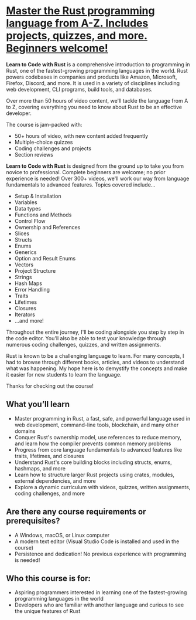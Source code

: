 # **[ Master the Rust programming language from A-Z. Includes projects, quizzes, and more. Beginners welcome!](https://www.example.comhttps://www.udemy.com/course/learn-to-code-with-rust/learn/quiz/6612445)**

**Learn to Code with Rust** is a comprehensive introduction to programming in Rust, one of the fastest-growing programming languages in the world. Rust powers codebases in companies and products like Amazon, Microsoft, Firefox, Discord, and more. It is used in a variety of disciplines including web development, CLI programs, build tools, and databases.

Over more than 50 hours of video content, we'll tackle the language from A to Z, covering everything you need to know about Rust to be an effective developer.

The course is jam-packed with:

* 50+ hours of video, with new content added frequently
* Multiple-choice quizzes
* Coding challenges and projects
* Section reviews

**Learn to Code with Rust** is designed from the ground up to take you from novice to professional. Complete beginners are welcome; no prior experience is needed! Over 300+ videos, we'll work our way from language fundamentals to advanced features. Topics covered include...

* Setup & Installation
* Variables
* Data types
* Functions and Methods
* Control Flow
* Ownership and References
* Slices
* Structs
* Enums
* Generics
* Option and Result Enums
* Vectors
* Project Structure
* Strings
* Hash Maps
* Error Handling
* Traits
* Lifetimes
* Closures
* Iterators
* ...and more!

Throughout the entire journey, I'll be coding alongside you step by step in the code editor. You'll also be able to test your knowledge through numerous coding challenges, quizzes, and written assignments.

Rust is known to be a challenging language to learn. For many concepts, I had to browse through different books, articles, and videos to understand what was happening. My hope here is to demystify the concepts and make it easier for new students to learn the language.

Thanks for checking out the course!

## What you’ll learn

* Master programming in Rust, a fast, safe, and powerful language used in web development, command-line tools, blockchain, and many other domains
* Conquer Rust's ownership model, use references to reduce memory, and learn how the compiler prevents common memory problems
* Progress from core language fundamentals to advanced features like traits, lifetimes, and closures
* Understand Rust's core building blocks including structs, enums, hashmaps, and more
* Learn how to structure larger Rust projects using crates, modules, external dependencies, and more
* Explore a dynamic curriculum with videos, quizzes, written assignments, coding challenges, and more

## Are there any course requirements or prerequisites?

* A Windows, macOS, or Linux computer
* A modern text editor (Visual Studio Code is installed and used in the course)
* Persistence and dedication! No previous experience with programming is needed!

## Who this course is for:

* Aspiring programmers interested in learning one of the fastest-growing programming languages in the world
* Developers who are familiar with another language and curious to see the unique features of Rust
